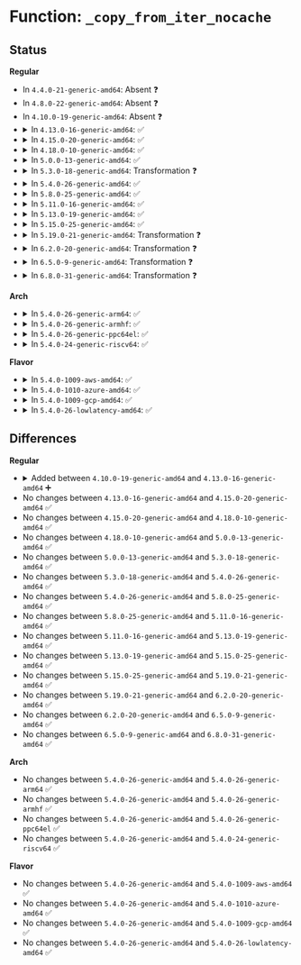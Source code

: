 # Function: <code>_copy_from_iter_nocache</code>

## Status
<b>Regular</b>
<ul>
<li>
In <code>4.4.0-21-generic-amd64</code>: Absent ❓
</li>
<li>
In <code>4.8.0-22-generic-amd64</code>: Absent ❓
</li>
<li>
In <code>4.10.0-19-generic-amd64</code>: Absent ❓
</li>
<li>
<details>
<summary>In <code>4.13.0-16-generic-amd64</code>: ✅</summary>

```c
size_t _copy_from_iter_nocache(void * addr, size_t bytes, struct iov_iter * i)
```

```json
{
  "name": "_copy_from_iter_nocache",
  "collision_type": "Unique Global",
  "inline_type": "No",
  "funcs": [
    {
      "addr": 18446744071583464480,
      "name": "_copy_from_iter_nocache",
      "external": true,
      "loc": "lib/iov_iter.c:623",
      "file": "lib/iov_iter.c",
      "inline": "seen, unknown",
      "caller_inline": [],
      "caller_func": []
    }
  ],
  "symbols": [
    {
      "addr": 18446744071583464480,
      "name": "_copy_from_iter_nocache",
      "section": ".text",
      "bind": "STB_GLOBAL",
      "size": 751
    }
  ]
}
```
</details>
</li>
<li>
<details>
<summary>In <code>4.15.0-20-generic-amd64</code>: ✅</summary>

```c
size_t _copy_from_iter_nocache(void * addr, size_t bytes, struct iov_iter * i)
```

```json
{
  "name": "_copy_from_iter_nocache",
  "collision_type": "Unique Global",
  "inline_type": "No",
  "funcs": [
    {
      "addr": 18446744071583645392,
      "name": "_copy_from_iter_nocache",
      "external": true,
      "loc": "lib/iov_iter.c:623",
      "file": "lib/iov_iter.c",
      "inline": "seen, unknown",
      "caller_inline": [],
      "caller_func": []
    }
  ],
  "symbols": [
    {
      "addr": 18446744071583645392,
      "name": "_copy_from_iter_nocache",
      "section": ".text",
      "bind": "STB_GLOBAL",
      "size": 717
    }
  ]
}
```
</details>
</li>
<li>
<details>
<summary>In <code>4.18.0-10-generic-amd64</code>: ✅</summary>

```c
size_t _copy_from_iter_nocache(void * addr, size_t bytes, struct iov_iter * i)
```

```json
{
  "name": "_copy_from_iter_nocache",
  "collision_type": "Unique Global",
  "inline_type": "No",
  "funcs": [
    {
      "addr": 18446744071583863264,
      "name": "_copy_from_iter_nocache",
      "external": true,
      "loc": "lib/iov_iter.c:739",
      "file": "lib/iov_iter.c",
      "inline": "seen, unknown",
      "caller_inline": [],
      "caller_func": [
        "kernel/bpf/sockmap.c:bpf_tcp_sendmsg"
      ]
    }
  ],
  "symbols": [
    {
      "addr": 18446744071583863264,
      "name": "_copy_from_iter_nocache",
      "section": ".text",
      "bind": "STB_GLOBAL",
      "size": 710
    }
  ]
}
```
</details>
</li>
<li>
<details>
<summary>In <code>5.0.0-13-generic-amd64</code>: ✅</summary>

```c
size_t _copy_from_iter_nocache(void * addr, size_t bytes, struct iov_iter * i)
```

```json
{
  "name": "_copy_from_iter_nocache",
  "collision_type": "Unique Global",
  "inline_type": "No",
  "funcs": [
    {
      "addr": 18446744071583947120,
      "name": "_copy_from_iter_nocache",
      "external": true,
      "loc": "lib/iov_iter.c:783",
      "file": "lib/iov_iter.c",
      "inline": "seen, unknown",
      "caller_inline": [],
      "caller_func": [
        "net/core/skmsg.c:sk_msg_memcopy_from_iter"
      ]
    }
  ],
  "symbols": [
    {
      "addr": 18446744071583947120,
      "name": "_copy_from_iter_nocache",
      "section": ".text",
      "bind": "STB_GLOBAL",
      "size": 771
    }
  ]
}
```
</details>
</li>
<li>
<details>
<summary>In <code>5.3.0-18-generic-amd64</code>: Transformation ❓</summary>

```c
size_t _copy_from_iter_nocache(void * addr, size_t bytes, struct iov_iter * i)
```

```json
{
  "name": "_copy_from_iter_nocache",
  "collision_type": "Unique Global",
  "inline_type": "No",
  "funcs": [
    {
      "addr": 0,
      "name": "_copy_from_iter_nocache",
      "external": true,
      "loc": "lib/iov_iter.c:784",
      "file": "lib/iov_iter.c",
      "inline": "seen, unknown",
      "caller_inline": [],
      "caller_func": [
        "net/core/skmsg.c:sk_msg_memcopy_from_iter"
      ]
    }
  ],
  "symbols": [
    {
      "addr": 18446744071584132620,
      "name": "_copy_from_iter_nocache.cold",
      "section": ".text",
      "bind": "STB_LOCAL",
      "size": 22
    },
    {
      "addr": 18446744071584123904,
      "name": "_copy_from_iter_nocache",
      "section": ".text",
      "bind": "STB_GLOBAL",
      "size": 903
    }
  ]
}
```
</details>
</li>
<li>
<details>
<summary>In <code>5.4.0-26-generic-amd64</code>: ✅</summary>

```c
size_t _copy_from_iter_nocache(void * addr, size_t bytes, struct iov_iter * i)
```

```json
{
  "name": "_copy_from_iter_nocache",
  "collision_type": "Unique Global",
  "inline_type": "No",
  "funcs": [
    {
      "addr": 18446744071584249184,
      "name": "_copy_from_iter_nocache",
      "external": true,
      "loc": "lib/iov_iter.c:784",
      "file": "lib/iov_iter.c",
      "inline": "seen, unknown",
      "caller_inline": [],
      "caller_func": [
        "net/core/skmsg.c:sk_msg_memcopy_from_iter"
      ]
    }
  ],
  "symbols": [
    {
      "addr": 18446744071584249184,
      "name": "_copy_from_iter_nocache",
      "section": ".text",
      "bind": "STB_GLOBAL",
      "size": 910
    }
  ]
}
```
</details>
</li>
<li>
<details>
<summary>In <code>5.8.0-25-generic-amd64</code>: ✅</summary>

```c
size_t _copy_from_iter_nocache(void * addr, size_t bytes, struct iov_iter * i)
```

```json
{
  "name": "_copy_from_iter_nocache",
  "collision_type": "Unique Global",
  "inline_type": "No",
  "funcs": [
    {
      "addr": 18446744071584653664,
      "name": "_copy_from_iter_nocache",
      "external": true,
      "loc": "lib/iov_iter.c:805",
      "file": "lib/iov_iter.c",
      "inline": "seen, unknown",
      "caller_inline": [],
      "caller_func": [
        "net/core/skmsg.c:sk_msg_memcopy_from_iter"
      ]
    }
  ],
  "symbols": [
    {
      "addr": 18446744071584653664,
      "name": "_copy_from_iter_nocache",
      "section": ".text",
      "bind": "STB_GLOBAL",
      "size": 847
    }
  ]
}
```
</details>
</li>
<li>
<details>
<summary>In <code>5.11.0-16-generic-amd64</code>: ✅</summary>

```c
size_t _copy_from_iter_nocache(void * addr, size_t bytes, struct iov_iter * i)
```

```json
{
  "name": "_copy_from_iter_nocache",
  "collision_type": "Unique Global",
  "inline_type": "No",
  "funcs": [
    {
      "addr": 18446744071584771776,
      "name": "_copy_from_iter_nocache",
      "external": true,
      "loc": "lib/iov_iter.c:812",
      "file": "lib/iov_iter.c",
      "inline": "seen, unknown",
      "caller_inline": [],
      "caller_func": [
        "net/core/skmsg.c:sk_msg_memcopy_from_iter"
      ]
    }
  ],
  "symbols": [
    {
      "addr": 18446744071584771776,
      "name": "_copy_from_iter_nocache",
      "section": ".text",
      "bind": "STB_GLOBAL",
      "size": 722
    }
  ]
}
```
</details>
</li>
<li>
<details>
<summary>In <code>5.13.0-19-generic-amd64</code>: ✅</summary>

```c
size_t _copy_from_iter_nocache(void * addr, size_t bytes, struct iov_iter * i)
```

```json
{
  "name": "_copy_from_iter_nocache",
  "collision_type": "Unique Global",
  "inline_type": "No",
  "funcs": [
    {
      "addr": 18446744071584804048,
      "name": "_copy_from_iter_nocache",
      "external": true,
      "loc": "lib/iov_iter.c:851",
      "file": "lib/iov_iter.c",
      "inline": "seen, unknown",
      "caller_inline": [],
      "caller_func": [
        "net/core/skmsg.c:sk_msg_memcopy_from_iter"
      ]
    }
  ],
  "symbols": [
    {
      "addr": 18446744071584804048,
      "name": "_copy_from_iter_nocache",
      "section": ".text",
      "bind": "STB_GLOBAL",
      "size": 1755
    }
  ]
}
```
</details>
</li>
<li>
<details>
<summary>In <code>5.15.0-25-generic-amd64</code>: ✅</summary>

```c
size_t _copy_from_iter_nocache(void * addr, size_t bytes, struct iov_iter * i)
```

```json
{
  "name": "_copy_from_iter_nocache",
  "collision_type": "Unique Global",
  "inline_type": "No",
  "funcs": [
    {
      "addr": 18446744071585227216,
      "name": "_copy_from_iter_nocache",
      "external": true,
      "loc": "lib/iov_iter.c:731",
      "file": "lib/iov_iter.c",
      "inline": "seen, unknown",
      "caller_inline": [],
      "caller_func": [
        "net/core/skmsg.c:sk_msg_memcopy_from_iter"
      ]
    }
  ],
  "symbols": [
    {
      "addr": 18446744071585227216,
      "name": "_copy_from_iter_nocache",
      "section": ".text",
      "bind": "STB_GLOBAL",
      "size": 1401
    }
  ]
}
```
</details>
</li>
<li>
<details>
<summary>In <code>5.19.0-21-generic-amd64</code>: Transformation ❓</summary>

```c
size_t _copy_from_iter_nocache(void * addr, size_t bytes, struct iov_iter * i)
```

```json
{
  "name": "_copy_from_iter_nocache",
  "collision_type": "Unique Global",
  "inline_type": "No",
  "funcs": [
    {
      "addr": 0,
      "name": "_copy_from_iter_nocache",
      "external": true,
      "loc": "lib/iov_iter.c:783",
      "file": "lib/iov_iter.c",
      "inline": "seen, unknown",
      "caller_inline": [],
      "caller_func": [
        "net/core/skmsg.c:sk_msg_memcopy_from_iter",
        "net/ipv4/tcp.c:skb_do_copy_data_nocache"
      ]
    }
  ],
  "symbols": [
    {
      "addr": 18446744071594127560,
      "name": "_copy_from_iter_nocache.cold",
      "section": ".text",
      "bind": "STB_LOCAL",
      "size": 80
    },
    {
      "addr": 18446744071586072000,
      "name": "_copy_from_iter_nocache",
      "section": ".text",
      "bind": "STB_GLOBAL",
      "size": 1659
    }
  ]
}
```
</details>
</li>
<li>
<details>
<summary>In <code>6.2.0-20-generic-amd64</code>: Transformation ❓</summary>

```c
size_t _copy_from_iter_nocache(void * addr, size_t bytes, struct iov_iter * i)
```

```json
{
  "name": "_copy_from_iter_nocache",
  "collision_type": "Unique Global",
  "inline_type": "No",
  "funcs": [
    {
      "addr": 0,
      "name": "_copy_from_iter_nocache",
      "external": true,
      "loc": "lib/iov_iter.c:643",
      "file": "lib/iov_iter.c",
      "inline": "seen, unknown",
      "caller_inline": [],
      "caller_func": [
        "net/core/skmsg.c:sk_msg_memcopy_from_iter",
        "net/ipv4/tcp.c:skb_do_copy_data_nocache"
      ]
    }
  ],
  "symbols": [
    {
      "addr": 18446744071596114180,
      "name": "_copy_from_iter_nocache.cold",
      "section": ".text",
      "bind": "STB_LOCAL",
      "size": 75
    },
    {
      "addr": 18446744071587049360,
      "name": "_copy_from_iter_nocache",
      "section": ".text",
      "bind": "STB_GLOBAL",
      "size": 1315
    }
  ]
}
```
</details>
</li>
<li>
<details>
<summary>In <code>6.5.0-9-generic-amd64</code>: Transformation ❓</summary>

```c
size_t _copy_from_iter_nocache(void * addr, size_t bytes, struct iov_iter * i)
```

```json
{
  "name": "_copy_from_iter_nocache",
  "collision_type": "Unique Global",
  "inline_type": "No",
  "funcs": [
    {
      "addr": 0,
      "name": "_copy_from_iter_nocache",
      "external": true,
      "loc": "lib/iov_iter.c:399",
      "file": "lib/iov_iter.c",
      "inline": "seen, unknown",
      "caller_inline": [],
      "caller_func": [
        "kernel/trace/trace_events_user.c:user_event_perf",
        "kernel/trace/trace_events_user.c:user_event_ftrace",
        "net/core/skmsg.c:sk_msg_memcopy_from_iter",
        "net/ipv4/tcp.c:skb_do_copy_data_nocache"
      ]
    }
  ],
  "symbols": [
    {
      "addr": 18446744071596639386,
      "name": "_copy_from_iter_nocache.cold",
      "section": ".text",
      "bind": "STB_LOCAL",
      "size": 70
    },
    {
      "addr": 18446744071587303760,
      "name": "_copy_from_iter_nocache",
      "section": ".text",
      "bind": "STB_GLOBAL",
      "size": 1254
    }
  ]
}
```
</details>
</li>
<li>
<details>
<summary>In <code>6.8.0-31-generic-amd64</code>: Transformation ❓</summary>

```c
size_t _copy_from_iter_nocache(void * addr, size_t bytes, struct iov_iter * i)
```

```json
{
  "name": "_copy_from_iter_nocache",
  "collision_type": "Unique Global",
  "inline_type": "No",
  "funcs": [
    {
      "addr": 0,
      "name": "_copy_from_iter_nocache",
      "external": true,
      "loc": "lib/iov_iter.c:271",
      "file": "lib/iov_iter.c",
      "inline": "seen, unknown",
      "caller_inline": [],
      "caller_func": [
        "kernel/trace/trace_events_user.c:user_event_perf",
        "kernel/trace/trace_events_user.c:user_event_ftrace",
        "net/core/skmsg.c:sk_msg_memcopy_from_iter",
        "net/ipv4/tcp.c:skb_do_copy_data_nocache",
        "net/mptcp/protocol.c:mptcp_sendmsg"
      ]
    }
  ],
  "symbols": [
    {
      "addr": 18446744071597548061,
      "name": "_copy_from_iter_nocache.cold",
      "section": ".text",
      "bind": "STB_LOCAL",
      "size": 21
    },
    {
      "addr": 18446744071587588144,
      "name": "_copy_from_iter_nocache",
      "section": ".text",
      "bind": "STB_GLOBAL",
      "size": 1318
    }
  ]
}
```
</details>
</li>
</ul>
<b>Arch</b>
<ul>
<li>
<details>
<summary>In <code>5.4.0-26-generic-arm64</code>: ✅</summary>

```c
size_t _copy_from_iter_nocache(void * addr, size_t bytes, struct iov_iter * i)
```

```json
{
  "name": "_copy_from_iter_nocache",
  "collision_type": "Unique Global",
  "inline_type": "No",
  "funcs": [
    {
      "addr": 18446603336496127184,
      "name": "_copy_from_iter_nocache",
      "external": true,
      "loc": "lib/iov_iter.c:784",
      "file": "lib/iov_iter.c",
      "inline": "seen, unknown",
      "caller_inline": [],
      "caller_func": [
        "net/core/skmsg.c:sk_msg_memcopy_from_iter"
      ]
    }
  ],
  "symbols": [
    {
      "addr": 18446603336496127184,
      "name": "_copy_from_iter_nocache",
      "section": ".text",
      "bind": "STB_GLOBAL",
      "size": 1092
    }
  ]
}
```
</details>
</li>
<li>
<details>
<summary>In <code>5.4.0-26-generic-armhf</code>: ✅</summary>

```c
size_t _copy_from_iter_nocache(void * addr, size_t bytes, struct iov_iter * i)
```

```json
{
  "name": "_copy_from_iter_nocache",
  "collision_type": "Unique Global",
  "inline_type": "No",
  "funcs": [
    {
      "addr": 3229449800,
      "name": "_copy_from_iter_nocache",
      "external": true,
      "loc": "lib/iov_iter.c:784",
      "file": "lib/iov_iter.c",
      "inline": "seen, unknown",
      "caller_inline": [],
      "caller_func": [
        "net/core/skmsg.c:sk_msg_memcopy_from_iter"
      ]
    }
  ],
  "symbols": [
    {
      "addr": 3229449800,
      "name": "_copy_from_iter_nocache",
      "section": ".text",
      "bind": "STB_GLOBAL",
      "size": 1112
    }
  ]
}
```
</details>
</li>
<li>
<details>
<summary>In <code>5.4.0-26-generic-ppc64el</code>: ✅</summary>

```c
size_t _copy_from_iter_nocache(void * addr, size_t bytes, struct iov_iter * i)
```

```json
{
  "name": "_copy_from_iter_nocache",
  "collision_type": "Unique Global",
  "inline_type": "No",
  "funcs": [
    {
      "addr": 13835058055290386416,
      "name": "_copy_from_iter_nocache",
      "external": true,
      "loc": "lib/iov_iter.c:784",
      "file": "lib/iov_iter.c",
      "inline": "seen, unknown",
      "caller_inline": [],
      "caller_func": [
        "net/core/skmsg.c:sk_msg_memcopy_from_iter"
      ]
    }
  ],
  "symbols": [
    {
      "addr": 13835058055290386416,
      "name": "_copy_from_iter_nocache",
      "section": ".text",
      "bind": "STB_GLOBAL",
      "size": 1548
    }
  ]
}
```
</details>
</li>
<li>
<details>
<summary>In <code>5.4.0-24-generic-riscv64</code>: ✅</summary>

```c
size_t _copy_from_iter_nocache(void * addr, size_t bytes, struct iov_iter * i)
```

```json
{
  "name": "_copy_from_iter_nocache",
  "collision_type": "Unique Global",
  "inline_type": "No",
  "funcs": [
    {
      "addr": 18446743936275185736,
      "name": "_copy_from_iter_nocache",
      "external": true,
      "loc": "lib/iov_iter.c:784",
      "file": "lib/iov_iter.c",
      "inline": "seen, unknown",
      "caller_inline": [],
      "caller_func": [
        "net/core/skmsg.c:sk_msg_memcopy_from_iter"
      ]
    }
  ],
  "symbols": [
    {
      "addr": 18446743936275185736,
      "name": "_copy_from_iter_nocache",
      "section": ".text",
      "bind": "STB_GLOBAL",
      "size": 744
    }
  ]
}
```
</details>
</li>
</ul>
<b>Flavor</b>
<ul>
<li>
<details>
<summary>In <code>5.4.0-1009-aws-amd64</code>: ✅</summary>

```c
size_t _copy_from_iter_nocache(void * addr, size_t bytes, struct iov_iter * i)
```

```json
{
  "name": "_copy_from_iter_nocache",
  "collision_type": "Unique Global",
  "inline_type": "No",
  "funcs": [
    {
      "addr": 18446744071584217920,
      "name": "_copy_from_iter_nocache",
      "external": true,
      "loc": "lib/iov_iter.c:784",
      "file": "lib/iov_iter.c",
      "inline": "seen, unknown",
      "caller_inline": [],
      "caller_func": [
        "net/core/skmsg.c:sk_msg_memcopy_from_iter"
      ]
    }
  ],
  "symbols": [
    {
      "addr": 18446744071584217920,
      "name": "_copy_from_iter_nocache",
      "section": ".text",
      "bind": "STB_GLOBAL",
      "size": 910
    }
  ]
}
```
</details>
</li>
<li>
<details>
<summary>In <code>5.4.0-1010-azure-amd64</code>: ✅</summary>

```c
size_t _copy_from_iter_nocache(void * addr, size_t bytes, struct iov_iter * i)
```

```json
{
  "name": "_copy_from_iter_nocache",
  "collision_type": "Unique Global",
  "inline_type": "No",
  "funcs": [
    {
      "addr": 18446744071584153136,
      "name": "_copy_from_iter_nocache",
      "external": true,
      "loc": "lib/iov_iter.c:784",
      "file": "lib/iov_iter.c",
      "inline": "seen, unknown",
      "caller_inline": [],
      "caller_func": [
        "net/core/skmsg.c:sk_msg_memcopy_from_iter"
      ]
    }
  ],
  "symbols": [
    {
      "addr": 18446744071584153136,
      "name": "_copy_from_iter_nocache",
      "section": ".text",
      "bind": "STB_GLOBAL",
      "size": 910
    }
  ]
}
```
</details>
</li>
<li>
<details>
<summary>In <code>5.4.0-1009-gcp-amd64</code>: ✅</summary>

```c
size_t _copy_from_iter_nocache(void * addr, size_t bytes, struct iov_iter * i)
```

```json
{
  "name": "_copy_from_iter_nocache",
  "collision_type": "Unique Global",
  "inline_type": "No",
  "funcs": [
    {
      "addr": 18446744071584201680,
      "name": "_copy_from_iter_nocache",
      "external": true,
      "loc": "lib/iov_iter.c:784",
      "file": "lib/iov_iter.c",
      "inline": "seen, unknown",
      "caller_inline": [],
      "caller_func": [
        "net/core/skmsg.c:sk_msg_memcopy_from_iter"
      ]
    }
  ],
  "symbols": [
    {
      "addr": 18446744071584201680,
      "name": "_copy_from_iter_nocache",
      "section": ".text",
      "bind": "STB_GLOBAL",
      "size": 910
    }
  ]
}
```
</details>
</li>
<li>
<details>
<summary>In <code>5.4.0-26-lowlatency-amd64</code>: ✅</summary>

```c
size_t _copy_from_iter_nocache(void * addr, size_t bytes, struct iov_iter * i)
```

```json
{
  "name": "_copy_from_iter_nocache",
  "collision_type": "Unique Global",
  "inline_type": "No",
  "funcs": [
    {
      "addr": 18446744071584306208,
      "name": "_copy_from_iter_nocache",
      "external": true,
      "loc": "lib/iov_iter.c:784",
      "file": "lib/iov_iter.c",
      "inline": "seen, unknown",
      "caller_inline": [],
      "caller_func": [
        "net/core/skmsg.c:sk_msg_memcopy_from_iter"
      ]
    }
  ],
  "symbols": [
    {
      "addr": 18446744071584306208,
      "name": "_copy_from_iter_nocache",
      "section": ".text",
      "bind": "STB_GLOBAL",
      "size": 910
    }
  ]
}
```
</details>
</li>
</ul>

## Differences
<b>Regular</b>
<ul>
<li>
<details>
<summary>Added between <code>4.10.0-19-generic-amd64</code> and <code>4.13.0-16-generic-amd64</code> ➕</summary>

```c
size_t _copy_from_iter_nocache(void * addr, size_t bytes, struct iov_iter * i)
```
</details>
</li>
<li>
No changes between <code>4.13.0-16-generic-amd64</code> and <code>4.15.0-20-generic-amd64</code> ✅
</li>
<li>
No changes between <code>4.15.0-20-generic-amd64</code> and <code>4.18.0-10-generic-amd64</code> ✅
</li>
<li>
No changes between <code>4.18.0-10-generic-amd64</code> and <code>5.0.0-13-generic-amd64</code> ✅
</li>
<li>
No changes between <code>5.0.0-13-generic-amd64</code> and <code>5.3.0-18-generic-amd64</code> ✅
</li>
<li>
No changes between <code>5.3.0-18-generic-amd64</code> and <code>5.4.0-26-generic-amd64</code> ✅
</li>
<li>
No changes between <code>5.4.0-26-generic-amd64</code> and <code>5.8.0-25-generic-amd64</code> ✅
</li>
<li>
No changes between <code>5.8.0-25-generic-amd64</code> and <code>5.11.0-16-generic-amd64</code> ✅
</li>
<li>
No changes between <code>5.11.0-16-generic-amd64</code> and <code>5.13.0-19-generic-amd64</code> ✅
</li>
<li>
No changes between <code>5.13.0-19-generic-amd64</code> and <code>5.15.0-25-generic-amd64</code> ✅
</li>
<li>
No changes between <code>5.15.0-25-generic-amd64</code> and <code>5.19.0-21-generic-amd64</code> ✅
</li>
<li>
No changes between <code>5.19.0-21-generic-amd64</code> and <code>6.2.0-20-generic-amd64</code> ✅
</li>
<li>
No changes between <code>6.2.0-20-generic-amd64</code> and <code>6.5.0-9-generic-amd64</code> ✅
</li>
<li>
No changes between <code>6.5.0-9-generic-amd64</code> and <code>6.8.0-31-generic-amd64</code> ✅
</li>
</ul>
<b>Arch</b>
<ul>
<li>
No changes between <code>5.4.0-26-generic-amd64</code> and <code>5.4.0-26-generic-arm64</code> ✅
</li>
<li>
No changes between <code>5.4.0-26-generic-amd64</code> and <code>5.4.0-26-generic-armhf</code> ✅
</li>
<li>
No changes between <code>5.4.0-26-generic-amd64</code> and <code>5.4.0-26-generic-ppc64el</code> ✅
</li>
<li>
No changes between <code>5.4.0-26-generic-amd64</code> and <code>5.4.0-24-generic-riscv64</code> ✅
</li>
</ul>
<b>Flavor</b>
<ul>
<li>
No changes between <code>5.4.0-26-generic-amd64</code> and <code>5.4.0-1009-aws-amd64</code> ✅
</li>
<li>
No changes between <code>5.4.0-26-generic-amd64</code> and <code>5.4.0-1010-azure-amd64</code> ✅
</li>
<li>
No changes between <code>5.4.0-26-generic-amd64</code> and <code>5.4.0-1009-gcp-amd64</code> ✅
</li>
<li>
No changes between <code>5.4.0-26-generic-amd64</code> and <code>5.4.0-26-lowlatency-amd64</code> ✅
</li>
</ul>
